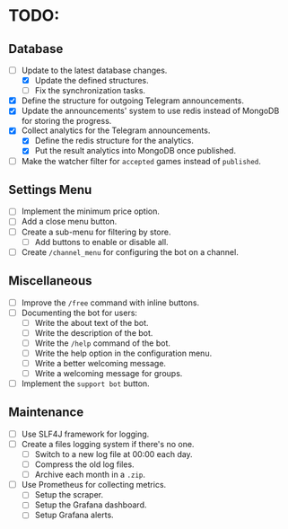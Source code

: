 
# TODO:

## Database

- [ ] Update to the latest database changes.
  - [x] Update the defined structures.
  - [ ] Fix the synchronization tasks.
- [x] Define the structure for outgoing Telegram announcements.
- [x] Update the announcements' system to use redis instead of
MongoDB for storing the progress.
- [x] Collect analytics for the Telegram announcements.
  - [x] Define the redis structure for the analytics.
  - [x] Put the result analytics into MongoDB once published.
- [ ] Make the watcher filter for `accepted` games instead of `published`.

## Settings Menu

- [ ] Implement the minimum price option.
- [ ] Add a close menu button.
- [ ] Create a sub-menu for filtering by store.
  - [ ] Add buttons to enable or disable all.
- [ ] Create `/channel_menu` for configuring the bot on a channel.

## Miscellaneous

- [ ] Improve the `/free` command with inline buttons.
- [ ] Documenting the bot for users:
  - [ ] Write the about text of the bot.
  - [ ] Write the description of the bot.
  - [ ] Write the `/help` command of the bot.
  - [ ] Write the help option in the configuration menu.
  - [ ] Write a better welcoming message.
  - [ ] Write a welcoming message for groups.
- [ ] Implement the `support bot` button.

## Maintenance

- [ ] Use SLF4J framework for logging.
- [ ] Create a files logging system if there's no one.
  - [ ] Switch to a new log file at 00:00 each day.
  - [ ] Compress the old log files.
  - [ ] Archive each month in a `.zip`.
- [ ] Use Prometheus for collecting metrics.
  - [ ] Setup the scraper.
  - [ ] Setup the Grafana dashboard.
  - [ ] Setup Grafana alerts.
